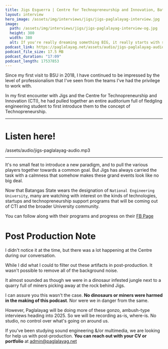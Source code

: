 ```yaml
---
title: Jigs Esguerra | Centre for Technopreneurship and Innovation, Batangas State University
layout: interview
hero_image: /assets/img/interviews/jigs/jigs-paglalayag-interview.jpg
image:
  path: /assets/img/interviews/jigs/jigs-paglalayag-interview-og.jpg
  height: 380
  width: 380
  alt: If you're really dreaming something BIG, it really starts with something small, something that you didn't realize you are aiming at initially
podcast_link: https://paglalayag.net/assets/audio/jigs-paglalayag-audio.mp3
podcast_file_size: 17.5 MB
podcast_duration: "17:09"
podcast_length: 17537853
---
```


Since my first visit to BSU in 2018, I have continued to be impressed by the level of professionalism that I've seen from the teams I've had the privilege to work with.  

In my first encounter with Jigs and the Centre for Technopreneurship and Innovation (CTI), he had pulled together an entire auditorium full of fledgling engineering student to first introduce them to the concept of Technopreneurship.

-----------------

# Listen here!

/assets/audio/jigs-paglalayag-audio.mp3

-----------------

It's no small feat to introduce a new paradigm, and to pull the various players together towards a common goal.  But Jigs has always carried the task with a calmness that somehow makes these grand events look like no big deal.

Now that Batangas State wears the designation of `National Engineering University`, many are watching with interest on the kinds of technologies, startups and technopreneurship support programs that will be coming out of CTI and the broader University community.

You can follow along with their programs and progress on their [FB Page](https://www.facebook.com/iconsSL)

# Post Production Note
I didn't notice it at the time, but there was a lot happening at the Centre during our conversation. 

While I did what I could to filter out these artifacts in post-production.  It wasn't possible to remove all of the background noise.

It almost sounded as though we were in a dinosaur infested jungle next to a quarry full of miners picking away at the rock behind Jigs.

I can assure you this wasn't the case. **No dinosaurs or miners were harmed in the making of this podcast**.  Nor were we in danger from the same.

However, Paglalayag will be doing more of these gonzo, ambush-type interviews heading into 2025.  So we will be recording as-is, where-is.  No studio, no control over what's going on around us.

If you've been studying sound engineering &/or multimedia, we are looking for help us with post-production.  **You can reach out with your CV or portfolio** at [admin@paglalayag.net](admin@paglalayag.net)
